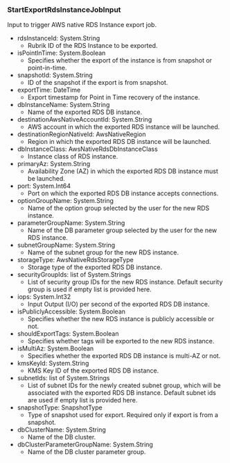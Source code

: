 ### StartExportRdsInstanceJobInput
Input to trigger AWS native RDS Instance export job.

- rdsInstanceId: System.String
  - Rubrik ID of the RDS Instance to be exported.
- isPointInTime: System.Boolean
  - Specifies whether the export of the instance is from snapshot or point-in-time.
- snapshotId: System.String
  - ID of the snapshot if the export is from snapshot.
- exportTime: DateTime
  - Export timestamp for Point in Time recovery of the instance.
- dbInstanceName: System.String
  - Name of the exported RDS DB instance.
- destinationAwsNativeAccountId: System.String
  - AWS account in which the exported RDS instance will be launched.
- destinationRegionNativeId: AwsNativeRegion
  - Region in which the exported RDS DB instance will be launched.
- dbInstanceClass: AwsNativeRdsDbInstanceClass
  - Instance class of RDS instance.
- primaryAz: System.String
  - Availability Zone (AZ) in which the exported RDS DB instance must be launched.
- port: System.Int64
  - Port on which the exported RDS DB instance accepts connections.
- optionGroupName: System.String
  - Name of the option group selected by the user for the new RDS instance.
- parameterGroupName: System.String
  - Name of the DB parameter group selected by the user for the new RDS instance.
- subnetGroupName: System.String
  - Name of the subnet group for the new RDS instance.
- storageType: AwsNativeRdsStorageType
  - Storage type of the exported RDS DB instance.
- securityGroupIds: list of System.Strings
  - List of security group IDs for the new RDS instance. Default security group is used if empty list is provided here.
- iops: System.Int32
  - Input Output (I/O) per second of the exported RDS DB instance.
- isPubliclyAccessible: System.Boolean
  - Specifies whether the new RDS instance is publicly accessible or not.
- shouldExportTags: System.Boolean
  - Specifies whether tags will be exported to the new RDS instance.
- isMultiAz: System.Boolean
  - Specifies whether the exported RDS DB instance is multi-AZ or not.
- kmsKeyId: System.String
  - KMS Key ID of the exported RDS DB instance.
- subnetIds: list of System.Strings
  - List of subnet IDs for the newly created subnet group, which will be associated with the exported RDS DB instance. Default subnet ids are used if empty list is provided here.
- snapshotType: SnapshotType
  - Type of snapshot used for export. Required only if export is from a snapshot.
- dbClusterName: System.String
  - Name of the DB cluster.
- dbClusterParameterGroupName: System.String
  - Name of the DB cluster parameter group.
